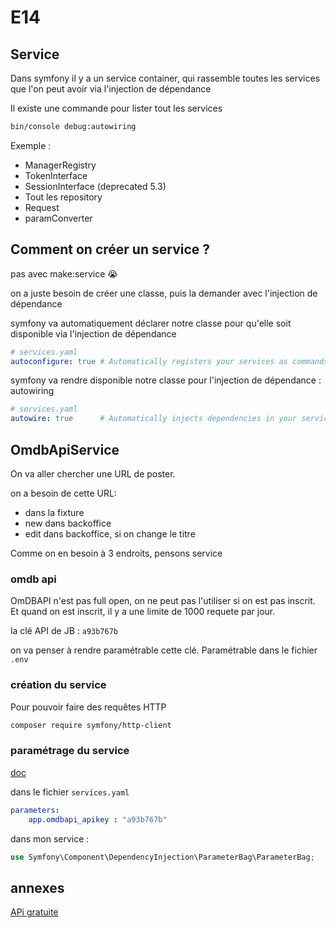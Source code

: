 # E14

## Service

Dans symfony il y a un service container, qui rassemble toutes les services que l'on peut avoir via l'injection de dépendance

Il existe une commande pour lister tout les services

```bash
bin/console debug:autowiring
```

Exemple :

* ManagerRegistry
* TokenInterface
* SessionInterface (deprecated 5.3)
* Tout les repository
* Request
* paramConverter

## Comment on créer un service ?

pas avec make:service 😭

on a juste besoin de créer une classe, puis la demander avec l'injection de dépendance

symfony va automatiquement déclarer notre classe pour qu'elle soit disponible via l'injection de dépendance

```yaml
# services.yaml
autoconfigure: true # Automatically registers your services as commands, event subscribers, etc.
```

symfony va rendre disponible notre classe pour l'injection de dépendance : autowiring

```yaml
# services.yaml
autowire: true      # Automatically injects dependencies in your services.
```

## OmdbApiService

On va aller chercher une URL de poster.

on a besoin de cette URL:

* dans la fixture
* new dans backoffice
* edit dans backoffice, si on change le titre

Comme on en besoin à 3 endroits, pensons service

### omdb api

OmDBAPI n'est pas full open, on ne peut pas l'utiliser si on est pas inscrit.
Et quand on est inscrit, il y a une limite de 1000 requete par jour.

la clé API de JB : `a93b767b`

on va penser à rendre paramétrable cette clé.
Paramétrable dans le fichier `.env`

### création du service

Pour pouvoir faire des requêtes HTTP

```bash
composer require symfony/http-client
```

### paramétrage du service

[doc](https://symfony.com/doc/current/configuration.html#configuration-parameters)

dans le fichier `services.yaml`

```yaml
parameters:
    app.omdbapi_apikey : "a93b767b"
```

dans mon service :

```php
use Symfony\Component\DependencyInjection\ParameterBag\ParameterBag;

```

## annexes

[APi gratuite](https://openlibrary.org/developers/api)


